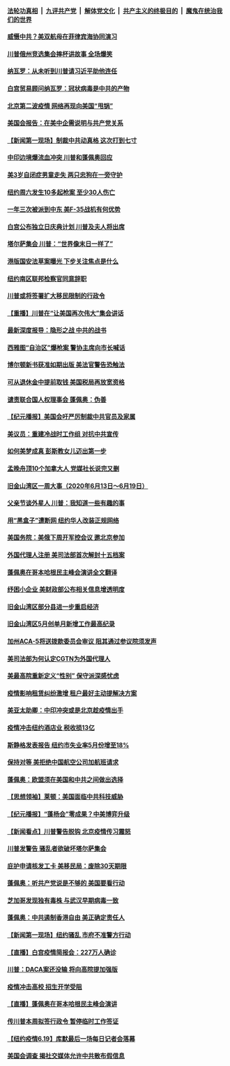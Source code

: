 

####  [法轮功真相](../../../../basic/blob/master/README.md?t=06220731) &nbsp;|&nbsp; [九评共产党](../../../../9ping.md/blob/master/README.md?t=06220731) &nbsp;|&nbsp; [解体党文化](../../../../jtdwh.md/blob/master/README.md?t=06220731)  &nbsp;|&nbsp; [共产主义的终极目的](../../../../gczydzjmd.md/blob/master/README.md?t=06220731) &nbsp;|&nbsp; [魔鬼在统治我们的世界](../../../../mgztzwmdsj.md/blob/master/README.md?t=06220731) 

#### [威慑中共？美双航母在菲律宾海协同演习](../pages/nsc412/n12202399.md?t=06220731) 

#### [川普俄州竞选集会摔杯讲故事 全场爆笑](../pages/nsc412/n12202398.md?t=06220731) 

#### [纳瓦罗：从未听到川普请习近平助他连任](../pages/nsc412/n12202251.md?t=06220731) 

#### [白宫贸易顾问纳瓦罗：冠状病毒是中共的产物](../pages/nsc412/n12202027.md?t=06220731) 

#### [北京第二波疫情 网络再现向美国“甩锅”](../pages/nsc412/n12201996.md?t=06220731) 

#### [美国会报告：在美中企需说明与共产党关系](../pages/nsc412/n12199133.md?t=06220731) 

#### [【新闻第一现场】制裁中共动真格 这次打到七寸](../pages/nsc412/n12201730.md?t=06220731) 

#### [中印边境爆流血冲突 川普和蓬佩奥回应](../pages/nsc412/n12201068.md?t=06220731) 

#### [美3岁自闭症男童走失 两只忠狗在一旁守护](../pages/nsc412/n12201540.md?t=06220731) 

#### [纽约周六发生10多起枪案 至少30人伤亡](../pages/nsc412/n12201569.md?t=06220731) 

#### [一年三次被派到中东 美F-35战机有何优势](../pages/nsc412/n12193910.md?t=06220731) 

#### [白宫公布独立日庆典计划 川普及夫人将出席](../pages/nsc412/n12201111.md?t=06220731) 

#### [塔尔萨集会 川普：“世界像末日一样了”](../pages/nsc412/n12200981.md?t=06220731) 

#### [港版国安法草案曝光 下步关注焦点是什么](../pages/nsc412/n12200876.md?t=06220731) 

#### [纽约南区联邦检察官同意辞职](../pages/nsc412/n12200996.md?t=06220731) 

#### [川普或将签署扩大移民限制的行政令](../pages/nsc412/n12201017.md?t=06220731) 

#### [【重播】川普在“让美国再次伟大”集会讲话](../pages/nsc412/n12199351.md?t=06220731) 

#### [最新深度报导：隐形之战 中共的战书](../pages/nsc412/n12200980.md?t=06220731) 

#### [西雅图“自治区”爆枪案 警协主席向市长喊话](../pages/nsc412/n12200903.md?t=06220731) 

#### [博尔顿新书获准如期出版 美法官警告恐触法](../pages/nsc412/n12200486.md?t=06220731) 

#### [可从退休金中提前取钱  美国税局再放宽资格](../pages/nsc412/n12200725.md?t=06220731) 

#### [谴责联合国人权理事会 蓬佩奥：伪善](../pages/nsc412/n12200748.md?t=06220731) 

#### [【纪元播报】美国会吁严厉制裁中共官员及家属](../pages/nsc412/n12201402.md?t=06220731) 

#### [美议员：重建冷战时工作组 对抗中共宣传](../pages/nsc412/n12200449.md?t=06220731) 

#### [如何美梦成真 彭斯教女儿迈出第一步](../pages/nsc412/n12200401.md?t=06220731) 

#### [孟晚舟顶10个加拿大人 党媒社长说完又删](../pages/nsc412/n12200398.md?t=06220731) 

#### [旧金山湾区一周大事（2020年6月13日〜6月19日）](../pages/nsc412/n12200439.md?t=06220731) 

#### [父亲节谈外星人 川普：我知道一些有趣的事](../pages/nsc412/n12200212.md?t=06220731) 

#### [用“黑盒子”遭断网   纽约华人改装正规网络](../pages/nsc412/n12199538.md?t=06220731) 

#### [美国务院：美俄下周开军控会议 邀北京参加](../pages/nsc412/n12200097.md?t=06220731) 

#### [外国代理人注册 美司法部首次解封十五档案](../pages/nsc412/n12199547.md?t=06220731) 

#### [蓬佩奥在哥本哈根民主峰会演讲全文翻译](../pages/nsc412/n12199290.md?t=06220731) 

#### [纾困小企业 美财政部公布相关信息增透明度](../pages/nsc412/n12199644.md?t=06220731) 

#### [旧金山湾区部分县进一步重启经济](../pages/nsc412/n12199750.md?t=06220731) 

#### [旧金山湾区5月创单月新增工作最高纪录](../pages/nsc412/n12199698.md?t=06220731) 

#### [加州ACA-5将送拨款委员会审议 阻其通过参议院须发声](../pages/nsc412/n12199686.md?t=06220731) 

#### [美司法部为何认定CGTN为外国代理人](../pages/nsc412/n12199531.md?t=06220731) 

#### [美最高院重新定义“性别” 保守派深感忧虑](../pages/nsc412/n12199501.md?t=06220731) 

#### [疫情影响租赁纠纷激增  租户最好主动提解决方案](../pages/nsc412/n12199526.md?t=06220731) 

#### [美亚太助卿：中印冲突或是北京趁疫情出手](../pages/nsc412/n12198861.md?t=06220731) 

#### [疫情冲击纽约酒店业 税收损13亿](../pages/nsc412/n12199565.md?t=06220731) 

#### [斯静格发表报告   纽约市失业率5月份增至18%](../pages/nsc412/n12199556.md?t=06220731) 

#### [保持对等 美拒绝中国航空公司加航班请求](../pages/nsc412/n12199377.md?t=06220731) 

#### [蓬佩奥：欧盟须在美国和中共之间做出选择](../pages/nsc412/n12199184.md?t=06220731) 

#### [【思想领袖】莱顿：美国面临中共科技威胁](../pages/nsc412/n12033930.md?t=06220731) 

#### [【纪元播报】“蓬杨会”零成果？中美博弈升级](../pages/nsc412/n12199275.md?t=06220731) 

#### [【新闻看点】川普警告脱钩 北京疫情传习震怒](../pages/nsc412/n12198957.md?t=06220731) 

#### [川普发警告 骚乱者欲破坏塔尔萨集会](../pages/nsc412/n12199233.md?t=06220731) 

#### [庇护申请核发工卡 美移民局：废除30天期限](../pages/nsc412/n12199178.md?t=06220731) 

#### [蓬佩奥：听共产党说是不够的 美国要看行动](../pages/nsc412/n12198968.md?t=06220731) 

#### [芝加哥发现独有毒株 与武汉早期病毒一致](../pages/nsc412/n12199036.md?t=06220731) 

#### [蓬佩奥：中共遏制香港自由 美正确定责任人](../pages/nsc412/n12198814.md?t=06220731) 

#### [【新闻第一现场】纽约骚乱 市府不准警方行动](../pages/nsc412/n12198905.md?t=06220731) 

#### [【直播】白宫疫情简报会：227万人确诊](../pages/nsc412/n12198669.md?t=06220731) 

#### [川普：DACA案还没输 将向高院提加强版](../pages/nsc412/n12198635.md?t=06220731) 

#### [疫情冲击高校 招生开学受阻](../pages/nsc412/n12198698.md?t=06220731) 

#### [【直播】蓬佩奥在哥本哈根民主峰会演讲](../pages/nsc412/n12198355.md?t=06220731) 

#### [传川普本周拟签行政令 暂停临时工作签证](../pages/nsc412/n12198579.md?t=06220731) 

#### [【纽约疫情6.19】库默最后一场每日记者会落幕](../pages/nsc412/n12197864.md?t=06220731) 

#### [美国会调查 揭社交媒体允许中共散布假信息](../pages/nsc412/n12198310.md?t=06220731) 

